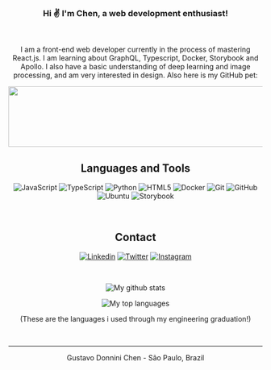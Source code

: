 <div align="center">
  
  ### Hi ✌️ I'm Chen,️ a web development enthusiast!

  <br>

  I am a front-end web developer currently in the process of mastering React.js. I am learning about GraphQL, Typescript, Docker, Storybook and Apollo. I also have a basic understanding of deep learning and image processing, and am very interested in design. Also here is my GitHub pet:

  
<a href="https://github.com/devxb/gitanimals">
  <img
    src="https://render.gitanimals.org/lines/GusChenn"
    width="600"
    height="120"
  />
</a>
  

  <br>

  ## Languages and Tools  
  ![JavaScript](https://img.shields.io/badge/javascript-%23323330.svg?style=for-the-badge&logo=javascript&logoColor=%23F7DF1E)
  ![TypeScript](https://img.shields.io/badge/typescript-%23323330.svg?style=for-the-badge&logo=typescript&logoColor=0076c6)
  ![Python](https://img.shields.io/badge/python-%23323330.svg?style=for-the-badge&logo=python&logoColor=3b76a7)
  ![HTML5](https://img.shields.io/badge/html5-%23323330.svg?style=for-the-badge&logo=html5&logoColor=e96228)
  ![Docker](https://img.shields.io/badge/docker-%23323330.svg?style=for-the-badge&logo=docker&logoColor=099cec)
  ![Git](https://img.shields.io/badge/git-%23323330.svg?style=for-the-badge&logo=git&logoColor=e84d31)
  ![GitHub](https://img.shields.io/badge/github-%23323330.svg?style=for-the-badge&logo=github&logoColor=white) 
  ![Ubuntu](https://img.shields.io/badge/Ubuntu-%23323330.svg?style=for-the-badge&logo=ubuntu&logoColor=e75c25)
  ![Storybook](https://img.shields.io/badge/storybook-%23323330.svg?style=for-the-badge&logo=storybook&logoColor=eff5c93)

  <br>

  ## Contact
  <a href="https://www.linkedin.com/in/gustavo-chen/">![Linkedin](https://img.shields.io/badge/Gustavo_Chen-%23F0F0F0.svg?style=for-the-badge&logo=Linkedin&logoColor=grey)</a>
  <a href="https://twitter.com/GusChenn_">![Twitter](https://img.shields.io/badge/Gustavo_Chen-%23F0F0F0.svg?style=for-the-badge&logo=Twitter&logoColor=grey)</a>
  <a href="https://www.instagram.com/gus_chen_/">![Instagram](https://img.shields.io/badge/Gustavo_Chen-%23F0F0F0.svg?style=for-the-badge&logo=Instagram&logoColor=grey)</a>

  <br>

  ![My github stats](https://github-readme-stats.vercel.app/api?username=GusChenn&show_icons=true&theme=solarized-light&count_private=true&include_all_commits=true)

  ![My top languages](https://github-readme-stats.vercel.app/api/top-langs/?username=GusChenn&theme=solarized-light&line_height=40&hide=css)

  (These are the languages i used through my engineering graduation!)

<div>

<br>

-----
Gustavo Donnini Chen - São Paulo, Brazil
